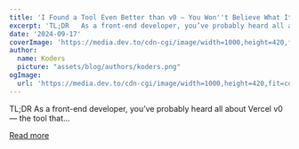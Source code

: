```yaml
---
title: 'I Found a Tool Even Better than v0 – You Won''t Believe What It Can Do! 🤯'
excerpt: 'TL;DR   As a front-end developer, you’ve probably heard all about Vercel v0 — the tool that...'
date: '2024-09-17'
coverImage: 'https://media.dev.to/cdn-cgi/image/width=1000,height=420,fit=cover,gravity=auto,format=auto/https%3A%2F%2Fdev-to-uploads.s3.amazonaws.com%2Fuploads%2Farticles%2F70kbai7v3r12dr860psw.gif'
author:
  name: Koders
  picture: "assets/blog/authors/koders.png"
ogImage:
  url: 'https://media.dev.to/cdn-cgi/image/width=1000,height=420,fit=cover,gravity=auto,format=auto/https%3A%2F%2Fdev-to-uploads.s3.amazonaws.com%2Fuploads%2Farticles%2F70kbai7v3r12dr860psw.gif'
---
```


TL;DR   As a front-end developer, you’ve probably heard all about Vercel v0 — the tool that...

[Read more](https://dev.to/arindam_1729/i-found-a-tool-even-better-than-v0-you-wont-believe-what-it-can-do-igf)
